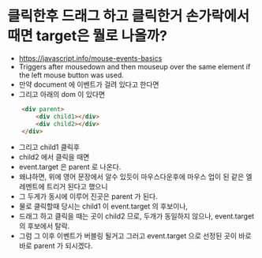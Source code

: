 # 클릭한후 드래그 하고 클릭한거 손가락에서 때면 target은 뭘로 나올까?
- https://javascript.info/mouse-events-basics
- Triggers after mousedown and then mouseup over the same element if the left mouse button was used.
- 만약 document 에 이벤트가 걸려 있다고 한다면 
- 그리고 아래의 dom 이 있다면

```html
	<div parent>
		<div child1></div>
		<div child2></div>
	</div>
```
- 그리고 child1 클릭후
- child2 에서 클릭을 때면
- event.target 은 parent 로 나온다. 
- 왜냐하면, 위에 영어 문장에서 알수 있듯이 마우스다운후에 마우스 업이 된 같은 엘레멘트에 트리거 된다고 했으니
- 그 두게가 동시에 이루어 진곳은 parent 가 된다. 
- 물로 클릭할때 당시는 child1 이 event.target 의 후보이나, 
- 드래그 하고 클릭을 때는 곳이 child2 므로, 두개가 동일하지 않으나, event.target 의 후보에서 탈락. 
- 그럼 그 이후 이벤트가 버블링 될거고 그러고 event.target 으로 선정된 곳이 바로바로 parent 가 되시겠다. 

